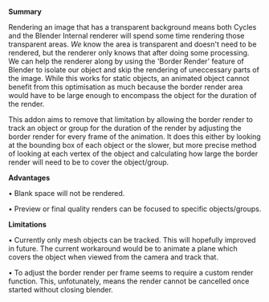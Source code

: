 **Summary**

Rendering an image that has a transparent background means both Cycles and the Blender Internal renderer will spend some time rendering those transparent areas. _We_ know the area is transparent and doesn't need to be rendered, but the renderer only knows that after doing some processing. We can help the renderer along by using the 'Border Render' feature of Blender to isolate our object and skip the rendering of uneccessary parts of the image. While this works for static objects, an animated object cannot benefit from this optimisation as much because the border render area would have to be large enough to encompass the object for the duration of the render.

This addon aims to remove that limitation by allowing the border render to track an object or group for the duration of the render by adjusting the border render for every frame of the animation. It does this either by looking at the bounding box of each object or the slower, but more precise method of looking at each vertex of the object and calculating how large the border render will need to be to cover the object/group.   

**Advantages**

• Blank space will not be rendered.

• Preview or final quality renders can be focused to specific objects/groups.

**Limitations**

• Currently only mesh objects can be tracked. This will hopefully improved in future. The current workaround would be to animate a plane which covers the object when viewed from the camera and track that.

• To adjust the border render per frame seems to require a custom render function. This, unfotunately, means the render cannot be cancelled once started without closing blender.

